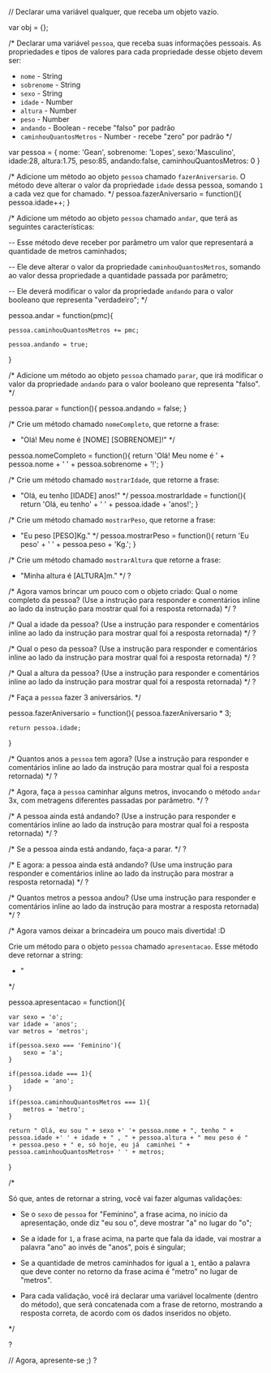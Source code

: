 // Declarar uma variável qualquer, que receba um objeto vazio.

var obj = {};


/*
Declarar uma variável `pessoa`, que receba suas informações pessoais.
As propriedades e tipos de valores para cada propriedade desse objeto devem ser:
- `nome` - String
- `sobrenome` - String
- `sexo` - String
- `idade` - Number
- `altura` - Number
- `peso` - Number
- `andando` - Boolean - recebe "falso" por padrão
- `caminhouQuantosMetros` - Number - recebe "zero" por padrão
*/

var pessoa = {
	nome: 'Gean',
	sobrenome: 'Lopes',
	sexo:'Masculino',
	idade:28,
	altura:1.75,
	peso:85,
	andando:false,
	caminhouQuantosMetros: 0
}

/*
Adicione um método ao objeto `pessoa` chamado `fazerAniversario`. O método deve
alterar o valor da propriedade `idade` dessa pessoa, somando `1` a cada vez que
for chamado.
*/
pessoa.fazerAniversario = function(){
	pessoa.idade++;
}

/*
Adicione um método ao objeto `pessoa` chamado `andar`, que terá as seguintes
características:

-- Esse método deve receber por parâmetro um valor que representará a quantidade
de metros caminhados;

-- Ele deve alterar o valor da propriedade `caminhouQuantosMetros`, somando ao
valor dessa propriedade a quantidade passada por parâmetro;

-- Ele deverá modificar o valor da propriedade `andando` para o valor
booleano que representa "verdadeiro";
*/

pessoa.andar = function(pmc){

	pessoa.caminhouQuantosMetros += pmc;

	pessoa.andando = true; 
}


/*
Adicione um método ao objeto `pessoa` chamado `parar`, que irá modificar o valor
da propriedade `andando` para o valor booleano que representa "falso".
*/

pessoa.parar = function(){
	pessoa.andando = false;
}

/* 
Crie um método chamado `nomeCompleto`, que retorne a frase:
- "Olá! Meu nome é [NOME] [SOBRENOME]!"
*/

pessoa.nomeCompleto = function(){
	return 'Olá! Meu nome é ' + pessoa.nome + ' ' + pessoa.sobrenome + '!'; 
}

/*
Crie um método chamado `mostrarIdade`, que retorne a frase:
- "Olá, eu tenho [IDADE] anos!"
*/
pessoa.mostrarIdade = function(){
	return 'Olá, eu tenho' + ' ' + pessoa.idade + 'anos!';
}

/*
Crie um método chamado `mostrarPeso`, que retorne a frase:
- "Eu peso [PESO]Kg."
*/
pessoa.mostrarPeso = function(){
	return 'Eu peso' + ' ' + pessoa.peso + 'Kg.';
}

/*
Crie um método chamado `mostrarAltura` que retorne a frase:
- "Minha altura é [ALTURA]m."
*/
?

/*
Agora vamos brincar um pouco com o objeto criado:
Qual o nome completo da pessoa? (Use a instrução para responder e comentários
inline ao lado da instrução para mostrar qual foi a resposta retornada)
*/
?

/*
Qual a idade da pessoa? (Use a instrução para responder e comentários
inline ao lado da instrução para mostrar qual foi a resposta retornada)
*/
?

/*
Qual o peso da pessoa? (Use a instrução para responder e comentários
inline ao lado da instrução para mostrar qual foi a resposta retornada)
*/
?

/*
Qual a altura da pessoa? (Use a instrução para responder e comentários
inline ao lado da instrução para mostrar qual foi a resposta retornada)
*/
?

/*
Faça a `pessoa` fazer 3 aniversários.
*/

pessoa.fazerAniversario = function(){
	pessoa.fazerAniversario * 3;

	return pessoa.idade;
}

/*
Quantos anos a `pessoa` tem agora? (Use a instrução para responder e
comentários inline ao lado da instrução para mostrar qual foi a resposta
retornada)
*/
?

/*
Agora, faça a `pessoa` caminhar alguns metros, invocando o método `andar` 3x,
com metragens diferentes passadas por parâmetro.
*/
?

/*
A pessoa ainda está andando? (Use a instrução para responder e comentários
inline ao lado da instrução para mostrar qual foi a resposta retornada)
*/
?

/*
Se a pessoa ainda está andando, faça-a parar.
*/
?

/*
E agora: a pessoa ainda está andando? (Use uma instrução para responder e
comentários inline ao lado da instrução para mostrar a resposta retornada)
*/
?

/*
Quantos metros a pessoa andou? (Use uma instrução para responder e comentários
inline ao lado da instrução para mostrar a resposta retornada)
*/
?

/*
Agora vamos deixar a brincadeira um pouco mais divertida! :D


Crie um método para o objeto `pessoa` chamado `apresentacao`. Esse método deve
retornar a string:

- "

*/

pessoa.apresentacao = function(){

	var sexo = 'o';
	var idade = 'anos';
	var metros = 'metros';

	if(pessoa.sexo === 'Feminino'){
		sexo = 'a';
	}
	
	if(pessoa.idade === 1){
		idade = 'ano';
	}

	if(pessoa.caminhouQuantosMetros === 1){
		metros = 'metro';
	}

	return " Olá, eu sou " + sexo +' '+ pessoa.nome + ", tenho " + pessoa.idade +' ' + idade + " , " + pessoa.altura + " meu peso é "
	 + pessoa.peso + " e, só hoje, eu já  caminhei " + pessoa.caminhouQuantosMetros+ ' ' + metros;
}


/*

Só que, antes de retornar a string, você vai fazer algumas validações:


- Se o `sexo` de `pessoa` for "Feminino", a frase acima, no início da
apresentação, onde diz "eu sou o", deve mostrar "a" no lugar do "o";


- Se a idade for `1`, a frase acima, na parte que fala da idade, vai mostrar a
palavra "ano" ao invés de "anos", pois é singular;


- Se a quantidade de metros caminhados for igual a `1`, então a palavra que
deve conter no retorno da frase acima é "metro" no lugar de "metros".


- Para cada validação, você irá declarar uma variável localmente (dentro do
método), que será concatenada com a frase de retorno, mostrando a resposta
correta, de acordo com os dados inseridos no objeto.


*/

?

// Agora, apresente-se ;)
?
